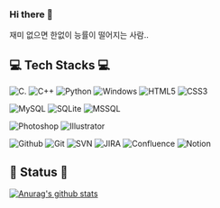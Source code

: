 ### Hi there 👋
재미 없으면 한없이 능률이 떨어지는 사람..

## 💻 Tech Stacks 💻

<img alt="C" src ="https://img.shields.io/badge/C-A8B9CC.svg?&style=for-the-badge&logo=C&logoColor=white"/>. <img alt="C++" src ="https://img.shields.io/badge/C++-00599C.svg?&style=for-the-badge&logo=C++&logoColor=white"/> <img alt="Python" src ="https://img.shields.io/badge/Python-3776AB.svg?&style=for-the-badge&logo=Python&logoColor=white"/> <img alt="Windows" src ="https://img.shields.io/badge/MFC-0078D6.svg?&style=for-the-badge&logo=Windows&logoColor=white"/> <img alt="HTML5" src ="https://img.shields.io/badge/HTML-E34F26.svg?&style=for-the-badge&logo=HTML5&logoColor=white"/> <img alt="CSS3" src ="https://img.shields.io/badge/CSS3-1572B6.svg?&style=for-the-badge&logo=CSS3&logoColor=white"/>

<img alt="MySQL" src ="https://img.shields.io/badge/MySQL-4479A1.svg?&style=for-the-badge&logo=MySQL&logoColor=white"/> <img alt="SQLite" src ="https://img.shields.io/badge/SQLite-003B57.svg?&style=for-the-badge&logo=SQLite&logoColor=white"/> <img alt="MSSQL" src ="https://img.shields.io/badge/MSSQL-CC2927.svg?&style=for-the-badge&logo=Microsoft SQL Server&logoColor=white"/>

<img alt="Photoshop" src ="https://img.shields.io/badge/Photoshop-31A8FF.svg?&style=for-the-badge&logo=Adobe Photoshop&logoColor=white"/> <img alt="Illustrator" src ="https://img.shields.io/badge/Illustrator-FF9A00.svg?&style=for-the-badge&logo=Adobe Illustrator&logoColor=white"/>


<img alt="Github" src ="https://img.shields.io/badge/Github-181717.svg?&style=for-the-badge&logo=Github&logoColor=white"/> <img alt="Git" src ="https://img.shields.io/badge/Git-F05032.svg?&style=for-the-badge&logo=Git&logoColor=white"/> <img alt="SVN" src ="https://img.shields.io/badge/SVN-86BC40.svg?&style=for-the-badge&logoColor=white"/> <img alt="JIRA" src ="https://img.shields.io/badge/JIRA-0052CC.svg?&style=for-the-badge&logo=JIRA&logoColor=white"/> <img alt="Confluence" src ="https://img.shields.io/badge/Confluence-172B4D.svg?&style=for-the-badge&logo=Confluence&logoColor=white"/> <img alt="Notion" src ="https://img.shields.io/badge/Notion-000000.svg?&style=for-the-badge&logo=Notion&logoColor=white"/>

## 🍒 Status 🍒

[![Anurag's github stats](https://github-readme-stats.vercel.app/api?username=yeogu)](https://github.com/anuraghazra/github-readme-stats)
